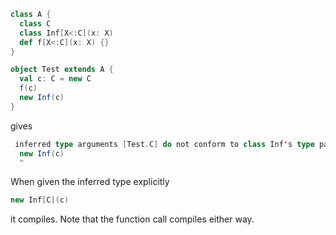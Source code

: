 ```scala
class A {
  class C
  class Inf[X<:C](x: X) 
  def f[X<:C](x: X) {}
}

object Test extends A {
  val c: C = new C
  f(c)
  new Inf(c)
}
```

gives

```scala
 inferred type arguments [Test.C] do not conform to class Inf's type parameter bounds [X <: A.this.C]
  new Inf(c)
  ^
```

When given the inferred type explicitly

```scala
new Inf[C](c)
```

it compiles. Note that the function call compiles either way.
